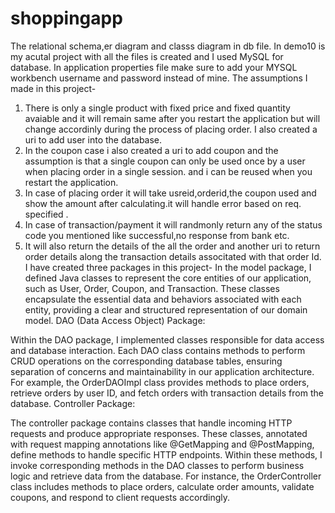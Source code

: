 # shoppingapp
The relational schema,er diagram and classs diagram in db file.
In demo10 is my acutal project with all the files is created and I used MySQL for database.
In application properties file make sure to add your MYSQL workbench username and password instead of mine.
The assumptions I made in this project-
1. There is only a single product with fixed price and fixed quantity avaiable and it will remain same after you restart the application but will change accordinly during the process of placing order. I also created a uri to add user into the database.
2. In the coupon case i also created a uri to add coupon and the assumption is that a single coupon can only be used once by a user when placing order in a single session. and i can be reused when you restart the application.
3. In case of placing order it will take usreid,orderid,the coupon used and show the amount after calculating.it will handle error based on req. specified .
4. In case of transaction/payment it will randmonly return any of the status code you mentioned like successful,no response from bank etc.
5. It will also return the details of the all the order and another uri to return order details along the transaction details associtated with that order Id.
I have created three packages in this project-
In the model package, I defined Java classes to represent the core entities of our application, such as User, Order, Coupon, and Transaction.
These classes encapsulate the essential data and behaviors associated with each entity, providing a clear and structured representation of our domain model.
DAO (Data Access Object) Package:

Within the DAO package, I implemented classes responsible for data access and database interaction.
Each DAO class contains methods to perform CRUD operations on the corresponding database tables, ensuring separation of concerns and maintainability in our application architecture.
For example, the OrderDAOImpl class provides methods to place orders, retrieve orders by user ID, and fetch orders with transaction details from the database.
Controller Package:

The controller package contains classes that handle incoming HTTP requests and produce appropriate responses.
These classes, annotated with request mapping annotations like @GetMapping and @PostMapping, define methods to handle specific HTTP endpoints.
Within these methods, I invoke corresponding methods in the DAO classes to perform business logic and retrieve data from the database.
For instance, the OrderController class includes methods to place orders, calculate order amounts, validate coupons, and respond to client requests accordingly.

